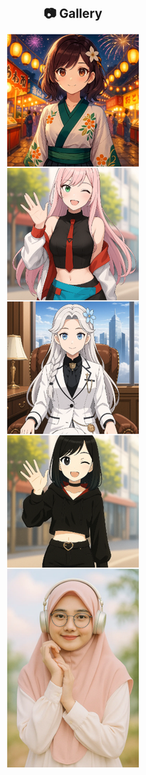 <h1 align="center">📷 Gallery</h1>

<div align="center">
  <a href="https://github.com/DxrRin/ai_source/tree/Aiko_Shirasaki" target="_blank" rel="noopener noreferrer">
    <img src="https://raw.githubusercontent.com/DxrRin/ai_source/refs/heads/Aiko_Shirasaki/image/aiko_avatar.webp" width="300" />
  </a>


  <a href="https://github.com/DxrRin/ai_source/tree/Yuna_Hanabira" target="_blank">
    <img src="https://raw.githubusercontent.com/DxrRin/ai_source/refs/heads/Yuna_Hanabira/image/yuna_avatar.webp" width="300"/>
  </a>

  <a href="https://github.com/DxrRin/ai_source/tree/Elara_Quinn" target="_blank">
    <img src="https://raw.githubusercontent.com/DxrRin/ai_source/refs/heads/Elara_Quinn/image/elara_avatar.webp" width="300"/>
  </a>

  <a href="https://github.com/DxrRin/ai_source/tree/Erina_Zafira" target="_blank">
    <img src="https://raw.githubusercontent.com/DxrRin/ai_source/refs/heads/Erina_Zafira/image/erina_avatar.webp" width="300"/>
  </a>

  <a href="https://github.com/DxrRin/ai_source/tree/Hana_Elqisya" target="_blank">
    <img src="https://raw.githubusercontent.com/DxrRin/ai_source/refs/heads/Hana_Elqisya/image/hana_avatar.webp" width="300"/>
  </a>
</div>


